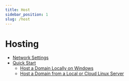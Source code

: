 ```yaml
---
title: Host                                               
sidebar_position: 1
slug: /host
---
```


# Hosting

- [Network Settings](network-settings.md)
- [Quick Start](quick-start.md)
  - [Host a Domain Locally on Windows](server_setup/windows-server.md)
  - [Host a Domain from a Local or Cloud Linux Server](server_setup/linux-server.md)
